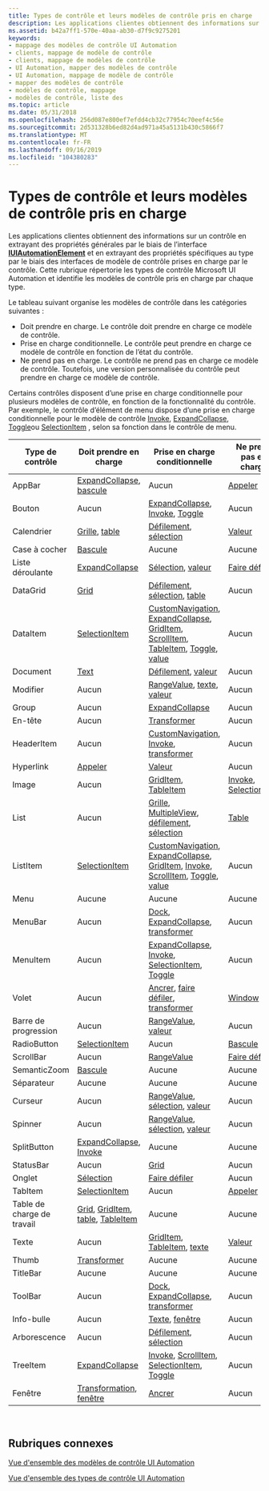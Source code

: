 ```yaml
---
title: Types de contrôle et leurs modèles de contrôle pris en charge
description: Les applications clientes obtiennent des informations sur un contrôle en extrayant des propriétés générales par le biais de l’interface IUIAutomationElement et en extrayant des propriétés spécifiques au type par le biais des interfaces de modèle de contrôle prises en charge par le contrôle.
ms.assetid: b42a7ff1-570e-40aa-ab30-d7f9c9275201
keywords:
- mappage des modèles de contrôle UI Automation
- clients, mappage de modèle de contrôle
- clients, mappage de modèles de contrôle
- UI Automation, mapper des modèles de contrôle
- UI Automation, mappage de modèle de contrôle
- mapper des modèles de contrôle
- modèles de contrôle, mappage
- modèles de contrôle, liste des
ms.topic: article
ms.date: 05/31/2018
ms.openlocfilehash: 256d087e800ef7efdd4cb32c77954c70eef4c56e
ms.sourcegitcommit: 2d531328b6ed82d4ad971a45a5131b430c5866f7
ms.translationtype: MT
ms.contentlocale: fr-FR
ms.lasthandoff: 09/16/2019
ms.locfileid: "104380283"
---
```

# <a name="control-types-and-their-supported-control-patterns"></a>Types de contrôle et leurs modèles de contrôle pris en charge

Les applications clientes obtiennent des informations sur un contrôle en extrayant des propriétés générales par le biais de l’interface [**IUIAutomationElement**](/windows/desktop/api/UIAutomationClient/nn-uiautomationclient-iuiautomationelement) et en extrayant des propriétés spécifiques au type par le biais des interfaces de modèle de contrôle prises en charge par le contrôle. Cette rubrique répertorie les types de contrôle Microsoft UI Automation et identifie les modèles de contrôle pris en charge par chaque type.

Le tableau suivant organise les modèles de contrôle dans les catégories suivantes :

-   Doit prendre en charge. Le contrôle doit prendre en charge ce modèle de contrôle.
-   Prise en charge conditionnelle. Le contrôle peut prendre en charge ce modèle de contrôle en fonction de l’état du contrôle.
-   Ne prend pas en charge. Le contrôle ne prend pas en charge ce modèle de contrôle. Toutefois, une version personnalisée du contrôle peut prendre en charge ce modèle de contrôle.

Certains contrôles disposent d’une prise en charge conditionnelle pour plusieurs modèles de contrôle, en fonction de la fonctionnalité du contrôle. Par exemple, le contrôle d’élément de menu dispose d’une prise en charge conditionnelle pour le modèle de contrôle [Invoke](uiauto-implementinginvoke.md), [ExpandCollapse](uiauto-implementingexpandcollapse.md), [Toggle](uiauto-implementingtoggle.md)ou [SelectionItem](uiauto-implementingselectionitem.md) , selon sa fonction dans le contrôle de menu.



| Type de contrôle | Doit prendre en charge                                                                                                                                                           | Prise en charge conditionnelle                                                                                                                                                                                                                                                                                                                               | Ne prend pas en charge                                                                               |
|--------------|------------------------------------------------------------------------------------------------------------------------------------------------------------------------|---------------------------------------------------------------------------------------------------------------------------------------------------------------------------------------------------------------------------------------------------------------------------------------------------------------------------------------------------|------------------------------------------------------------------------------------------------|
| AppBar       | [ExpandCollapse](uiauto-implementingexpandcollapse.md), [bascule](uiauto-implementingtoggle.md)                                                                       | Aucun                                                                                                                                                                                                                                                                                                                                              | [Appeler](uiauto-implementinginvoke.md)                                                        |
| Bouton       | Aucun                                                                                                                                                                   | [ExpandCollapse](uiauto-implementingexpandcollapse.md), [Invoke](uiauto-implementinginvoke.md), [Toggle](uiauto-implementingtoggle.md)                                                                                                                                                                                                         | Aucun                                                                                           |
| Calendrier     | [Grille](uiauto-implementinggrid.md), [table](uiauto-implementingtable.md)                                                                                             | [Défilement](uiauto-implementingscroll.md), [sélection](uiauto-implementingselection.md)                                                                                                                                                                                                                                                            | [Valeur](uiauto-implementingvalue.md)                                                          |
| Case à cocher     | [Bascule](uiauto-implementingtoggle.md)                                                                                                                                | Aucune                                                                                                                                                                                                                                                                                                                                              | Aucune                                                                                           |
| Liste déroulante     | [ExpandCollapse](uiauto-implementingexpandcollapse.md)                                                                                                                | [Sélection](uiauto-implementingselection.md), [valeur](uiauto-implementingvalue.md)                                                                                                                                                                                                                                                              | [Faire défiler](uiauto-implementingscroll.md)                                                        |
| DataGrid     | [Grid](uiauto-implementinggrid.md)                                                                                                                                    | [Défilement](uiauto-implementingscroll.md), [sélection](uiauto-implementingselection.md), [table](uiauto-implementingtable.md)                                                                                                                                                                                                                     | Aucun                                                                                           |
| DataItem     | [SelectionItem](uiauto-implementingselectionitem.md)                                                                                                                  | [CustomNavigation](uiauto-implementingcustomnavigation.md), [ExpandCollapse](uiauto-implementingexpandcollapse.md), [GridItem](uiauto-implementinggriditem.md), [ScrollItem](uiauto-implementingscrollitem.md), [TableItem](uiauto-implementingtableitem.md), [Toggle](uiauto-implementingtoggle.md), [value](uiauto-implementingvalue.md) | Aucun                                                                                           |
| Document     | [Text](uiauto-about-text-and-textrange-patterns.md)                                                                                                                   | [Défilement](uiauto-implementingscroll.md), [valeur](uiauto-implementingvalue.md)                                                                                                                                                                                                                                                                    | Aucun                                                                                           |
| Modifier         | Aucun                                                                                                                                                                   | [RangeValue](uiauto-implementingrangevalue.md), [texte](uiauto-about-text-and-textrange-patterns.md), [valeur](uiauto-implementingvalue.md)                                                                                                                                                                                                      | Aucun                                                                                           |
| Group        | Aucun                                                                                                                                                                   | [ExpandCollapse](uiauto-implementingexpandcollapse.md)                                                                                                                                                                                                                                                                                           | Aucun                                                                                           |
| En-tête       | Aucun                                                                                                                                                                   | [Transformer](uiauto-implementingtransform.md)                                                                                                                                                                                                                                                                                                     | Aucun                                                                                           |
| HeaderItem   | Aucun                                                                                                                                                                   | [CustomNavigation](uiauto-implementingcustomnavigation.md), [Invoke](uiauto-implementinginvoke.md), [transformer](uiauto-implementingtransform.md)                                                                                                                                                                                               | Aucun                                                                                           |
| Hyperlink    | [Appeler](uiauto-implementinginvoke.md)                                                                                                                                | [Valeur](uiauto-implementingvalue.md)                                                                                                                                                                                                                                                                                                             | Aucun                                                                                           |
| Image        | Aucun                                                                                                                                                                   | [GridItem](uiauto-implementinggriditem.md), [TableItem](uiauto-implementingtableitem.md)                                                                                                                                                                                                                                                        | [Invoke](uiauto-implementinginvoke.md), [SelectionItem](uiauto-implementingselectionitem.md) |
| List         | Aucun                                                                                                                                                                   | [Grille](uiauto-implementinggrid.md), [MultipleView](uiauto-implementingmultipleview.md), [défilement](uiauto-implementingscroll.md), [sélection](uiauto-implementingselection.md)                                                                                                                                                                  | [Table](uiauto-implementingtable.md)                                                          |
| ListItem     | [SelectionItem](uiauto-implementingselectionitem.md)                                                                                                                  | [CustomNavigation](uiauto-implementingcustomnavigation.md), [ExpandCollapse](uiauto-implementingexpandcollapse.md), [GridItem](uiauto-implementinggriditem.md), [Invoke](uiauto-implementinginvoke.md), [ScrollItem](uiauto-implementingscrollitem.md), [Toggle](uiauto-implementingtoggle.md), [value](uiauto-implementingvalue.md)       | Aucun                                                                                           |
| Menu         | Aucune                                                                                                                                                                   | Aucune                                                                                                                                                                                                                                                                                                                                              | Aucune                                                                                           |
| MenuBar      | Aucun                                                                                                                                                                   | [Dock](uiauto-implementingdock.md), [ExpandCollapse](uiauto-implementingexpandcollapse.md), [transformer](uiauto-implementingtransform.md)                                                                                                                                                                                                       | Aucun                                                                                           |
| MenuItem     | Aucun                                                                                                                                                                   | [ExpandCollapse](uiauto-implementingexpandcollapse.md), [Invoke](uiauto-implementinginvoke.md), [SelectionItem](uiauto-implementingselectionitem.md), [Toggle](uiauto-implementingtoggle.md)                                                                                                                                                  | Aucun                                                                                           |
| Volet         | Aucun                                                                                                                                                                   | [Ancrer](uiauto-implementingdock.md), [faire défiler](uiauto-implementingscroll.md), [transformer](uiauto-implementingtransform.md)                                                                                                                                                                                                                       | [Window](uiauto-implementingwindow.md)                                                        |
| Barre de progression  | Aucun                                                                                                                                                                   | [RangeValue](uiauto-implementingrangevalue.md), [valeur](uiauto-implementingvalue.md)                                                                                                                                                                                                                                                            | Aucun                                                                                           |
| RadioButton  | [SelectionItem](uiauto-implementingselectionitem.md)                                                                                                                  | Aucun                                                                                                                                                                                                                                                                                                                                              | [Bascule](uiauto-implementingtoggle.md)                                                        |
| ScrollBar    | Aucun                                                                                                                                                                   | [RangeValue](uiauto-implementingrangevalue.md)                                                                                                                                                                                                                                                                                                   | [Faire défiler](uiauto-implementingscroll.md)                                                        |
| SemanticZoom | [Bascule](uiauto-implementingtoggle.md)                                                                                                                                | Aucune                                                                                                                                                                                                                                                                                                                                              | Aucune                                                                                           |
| Séparateur    | Aucune                                                                                                                                                                   | Aucune                                                                                                                                                                                                                                                                                                                                              | Aucune                                                                                           |
| Curseur       | Aucun                                                                                                                                                                   | [RangeValue](uiauto-implementingrangevalue.md), [sélection](uiauto-implementingselection.md), [valeur](uiauto-implementingvalue.md)                                                                                                                                                                                                             | Aucun                                                                                           |
| Spinner      | Aucun                                                                                                                                                                   | [RangeValue](uiauto-implementingrangevalue.md), [sélection](uiauto-implementingselection.md), [valeur](uiauto-implementingvalue.md)                                                                                                                                                                                                             | Aucun                                                                                           |
| SplitButton  | [ExpandCollapse](uiauto-implementingexpandcollapse.md), [Invoke](uiauto-implementinginvoke.md)                                                                       | Aucune                                                                                                                                                                                                                                                                                                                                              | Aucune                                                                                           |
| StatusBar    | Aucun                                                                                                                                                                   | [Grid](uiauto-implementinggrid.md)                                                                                                                                                                                                                                                                                                               | Aucun                                                                                           |
| Onglet          | [Sélection](uiauto-implementingselection.md)                                                                                                                          | [Faire défiler](uiauto-implementingscroll.md)                                                                                                                                                                                                                                                                                                           | Aucun                                                                                           |
| TabItem      | [SelectionItem](uiauto-implementingselectionitem.md)                                                                                                                  | Aucun                                                                                                                                                                                                                                                                                                                                              | [Appeler](uiauto-implementinginvoke.md)                                                        |
| Table de charge de travail        | [Grid](uiauto-implementinggrid.md), [GridItem](uiauto-implementinggriditem.md), [table](uiauto-implementingtable.md), [TableItem](uiauto-implementingtableitem.md) | Aucune                                                                                                                                                                                                                                                                                                                                              | Aucune                                                                                           |
| Texte         | Aucun                                                                                                                                                                   | [GridItem](uiauto-implementinggriditem.md), [TableItem](uiauto-implementingtableitem.md), [texte](uiauto-about-text-and-textrange-patterns.md)                                                                                                                                                                                                  | [Valeur](uiauto-implementingvalue.md)                                                          |
| Thumb        | [Transformer](uiauto-implementingtransform.md)                                                                                                                          | Aucune                                                                                                                                                                                                                                                                                                                                              | Aucune                                                                                           |
| TitleBar     | Aucune                                                                                                                                                                   | Aucune                                                                                                                                                                                                                                                                                                                                              | Aucune                                                                                           |
| ToolBar      | Aucun                                                                                                                                                                   | [Dock](uiauto-implementingdock.md), [ExpandCollapse](uiauto-implementingexpandcollapse.md), [transformer](uiauto-implementingtransform.md)                                                                                                                                                                                                       | Aucun                                                                                           |
| Info-bulle      | Aucun                                                                                                                                                                   | [Texte](uiauto-about-text-and-textrange-patterns.md), [fenêtre](uiauto-implementingwindow.md)                                                                                                                                                                                                                                                     | Aucun                                                                                           |
| Arborescence         | Aucun                                                                                                                                                                   | [Défilement](uiauto-implementingscroll.md), [sélection](uiauto-implementingselection.md)                                                                                                                                                                                                                                                            | Aucun                                                                                           |
| TreeItem     | [ExpandCollapse](uiauto-implementingexpandcollapse.md)                                                                                                                | [Invoke](uiauto-implementinginvoke.md), [ScrollItem](uiauto-implementingscrollitem.md), [SelectionItem](uiauto-implementingselectionitem.md), [Toggle](uiauto-implementingtoggle.md)                                                                                                                                                          | Aucun                                                                                           |
| Fenêtre       | [Transformation](uiauto-implementingtransform.md), [fenêtre](uiauto-implementingwindow.md)                                                                                 | [Ancrer](uiauto-implementingdock.md)                                                                                                                                                                                                                                                                                                               | Aucun                                                                                           |



 

## <a name="related-topics"></a>Rubriques connexes

<dl> <dt>

[Vue d'ensemble des modèles de contrôle UI Automation](uiauto-controlpatternsoverview.md)
</dt> <dt>

[Vue d'ensemble des types de contrôle UI Automation](uiauto-controltypesoverview.md)
</dt> </dl>

 

 





